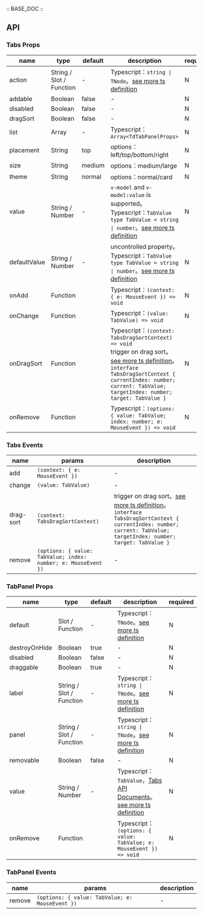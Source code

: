 :: BASE_DOC ::

## API
### Tabs Props

name | type | default | description | required
-- | -- | -- | -- | --
action | String / Slot / Function | - | Typescript：`string \| TNode`。[see more ts definition](https://github.com/Tencent/tdesign-vue-next/blob/develop/src/common.ts) | N
addable | Boolean | false | \- | N
disabled | Boolean | false | \- | N
dragSort | Boolean | false | \- | N
list | Array | - | Typescript：`Array<TdTabPanelProps>` | N
placement | String | top | options：left/top/bottom/right | N
size | String | medium | options：medium/large | N
theme | String | normal | options：normal/card | N
value | String / Number | - | `v-model` and `v-model:value` is supported。Typescript：`TabValue` `type TabValue = string \| number`。[see more ts definition](https://github.com/Tencent/tdesign-vue-next/tree/develop/src/tabs/type.ts) | N
defaultValue | String / Number | - | uncontrolled property。Typescript：`TabValue` `type TabValue = string \| number`。[see more ts definition](https://github.com/Tencent/tdesign-vue-next/tree/develop/src/tabs/type.ts) | N
onAdd | Function |  | Typescript：`(context: { e: MouseEvent }) => void`<br/> | N
onChange | Function |  | Typescript：`(value: TabValue) => void`<br/> | N
onDragSort | Function |  | Typescript：`(context: TabsDragSortContext) => void`<br/>trigger on drag sort。[see more ts definition](https://github.com/Tencent/tdesign-vue-next/tree/develop/src/tabs/type.ts)。<br/>`interface TabsDragSortContext { currentIndex: number; current: TabValue; targetIndex: number; target: TabValue }`<br/> | N
onRemove | Function |  | Typescript：`(options: { value: TabValue; index: number; e: MouseEvent }) => void`<br/> | N

### Tabs Events

name | params | description
-- | -- | --
add | `(context: { e: MouseEvent })` | \-
change | `(value: TabValue)` | \-
drag-sort | `(context: TabsDragSortContext)` | trigger on drag sort。[see more ts definition](https://github.com/Tencent/tdesign-vue-next/tree/develop/src/tabs/type.ts)。<br/>`interface TabsDragSortContext { currentIndex: number; current: TabValue; targetIndex: number; target: TabValue }`<br/>
remove | `(options: { value: TabValue; index: number; e: MouseEvent })` | \-

### TabPanel Props

name | type | default | description | required
-- | -- | -- | -- | --
default | Slot / Function | - | Typescript：`TNode`。[see more ts definition](https://github.com/Tencent/tdesign-vue-next/blob/develop/src/common.ts) | N
destroyOnHide | Boolean | true | \- | N
disabled | Boolean | false | \- | N
draggable | Boolean | true | \- | N
label | String / Slot / Function | - | Typescript：`string \| TNode`。[see more ts definition](https://github.com/Tencent/tdesign-vue-next/blob/develop/src/common.ts) | N
panel | String / Slot / Function | - | Typescript：`string \| TNode`。[see more ts definition](https://github.com/Tencent/tdesign-vue-next/blob/develop/src/common.ts) | N
removable | Boolean | false | \- | N
value | String / Number | - | Typescript：`TabValue`，[Tabs API Documents](./tabs?tab=api)。[see more ts definition](https://github.com/Tencent/tdesign-vue-next/tree/develop/src/tabs/type.ts) | N
onRemove | Function |  | Typescript：`(options: { value: TabValue; e: MouseEvent }) => void`<br/> | N

### TabPanel Events

name | params | description
-- | -- | --
remove | `(options: { value: TabValue; e: MouseEvent })` | \-
